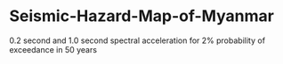 # Seismic-Hazard-Map-of-Myanmar
0.2 second and 1.0 second spectral acceleration for 2% probability of exceedance in 50 years
